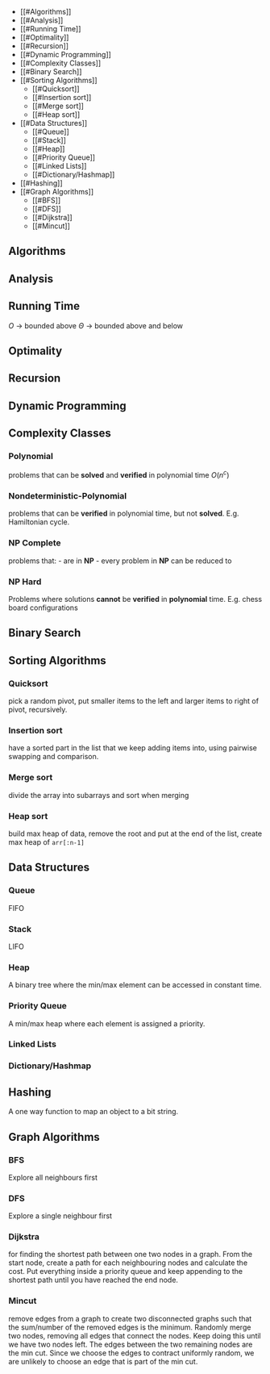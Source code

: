 -   [[#Algorithms]]
-   [[#Analysis]]
-   [[#Running Time]]
-   [[#Optimality]]
-   [[#Recursion]]
-   [[#Dynamic Programming]]
-   [[#Complexity Classes]]
-   [[#Binary Search]]
-   [[#Sorting Algorithms]]
    -   [[#Quicksort]]
    -   [[#Insertion sort]]
    -   [[#Merge sort]]
    -   [[#Heap sort]]
-   [[#Data Structures]]
    -   [[#Queue]]
    -   [[#Stack]]
    -   [[#Heap]]
    -   [[#Priority Queue]]
    -   [[#Linked Lists]]
    -   [[#Dictionary/Hashmap]]
-   [[#Hashing]]
-   [[#Graph Algorithms]]
    -   [[#BFS]]
    -   [[#DFS]]
    -   [[#Dijkstra]]
    -   [[#Mincut]]

 
## Algorithms

## Analysis

## Running Time
$O$ -> bounded above
$\Theta$ -> bounded above and below 

## Optimality

## Recursion

## Dynamic Programming

## Complexity Classes

### **P**olynomial
problems that can be **solved** and **verified** in polynomial time $O(n^c)$ 

### **N**ondeterministic-**P**olynomial
problems that can be **verified** in polynomial time, but not **solved**. E.g. Hamiltonian cycle.

### **NP Complete**
problems that:
	- are in **NP**
	- every problem in **NP** can be reduced to

### **NP Hard**
Problems where solutions **cannot** be **verified** in **polynomial** time. E.g. chess board configurations

## Binary Search

## Sorting Algorithms

### Quicksort 
pick a random pivot, put smaller items to the left and larger items to right of pivot, recursively.

### Insertion sort
have a sorted part in the list that we keep adding items into, using pairwise swapping and comparison.

### Merge sort
divide the array into subarrays and sort when merging

### Heap sort
build max heap of data, remove the root and put at the end of the list, create max heap of `arr[:n-1]`

## Data Structures

### Queue
FIFO

### Stack
LIFO

### Heap
A binary tree where the min/max element can be accessed in constant time.

### Priority Queue
A min/max heap where each element is assigned a priority.

### Linked Lists


### Dictionary/Hashmap

## Hashing
A one way function to map an object to a bit string. 

## Graph Algorithms

### BFS
Explore all neighbours first

### DFS
Explore a single neighbour first

### Dijkstra
for finding the shortest path between one two nodes in a graph. From the start node, create a path for each neighbouring nodes and calculate the cost. Put everything inside a priority queue and keep appending to the shortest path until you have reached the end node. 

### Mincut
remove edges from a graph to create two disconnected graphs such that the sum/number of the removed edges is the minimum. Randomly merge two nodes, removing all edges that connect the nodes. Keep doing this until we have two nodes left. The edges between the two remaining nodes are the min cut. Since we choose the edges to contract uniformly random, we are unlikely to choose an edge that is part of the min cut.